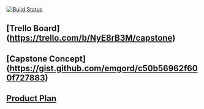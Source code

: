 [![Build Status](https://travis-ci.org/emgord/PantryPlanner.svg?branch=master)](https://travis-ci.org/emgord/PantryPlanner)

## [Trello Board] (https://trello.com/b/NyE8rB3M/capstone)
## [Capstone Concept] (https://gist.github.com/emgord/c50b56962f600f727883)
## [Product Plan](https://gist.github.com/emgord/b358cd9697b70626d924)
